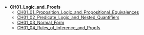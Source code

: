 * **CH01_Logic_and_Proofs**
    * [CH01_01_Proposition_Logic_and_Propositional_Equivalences](math/Discrete_Mathematics_Explained_in_Detail-master/CH01_Logic_and_Proofs/CH01_01_Proposition_Logic_and_Propositional_Equivalences.md)
    * [CH01_02_Predicate_Logic_and_Nested_Quantifiers](math/Discrete_Mathematics_Explained_in_Detail-master/CH01_Logic_and_Proofs/CH01_02_Predicate_Logic_and_Nested_Quantifiers.md)
    * [CH01_03_Normal_Form](math/Discrete_Mathematics_Explained_in_Detail-master/CH01_Logic_and_Proofs/CH01_03_Normal_Form.md)
    * [CH01_04_Rules_of_Inference_and_Proofs](math/Discrete_Mathematics_Explained_in_Detail-master/CH01_Logic_and_Proofs/CH01_04_Rules_of_Inference_and_Proofs.md)